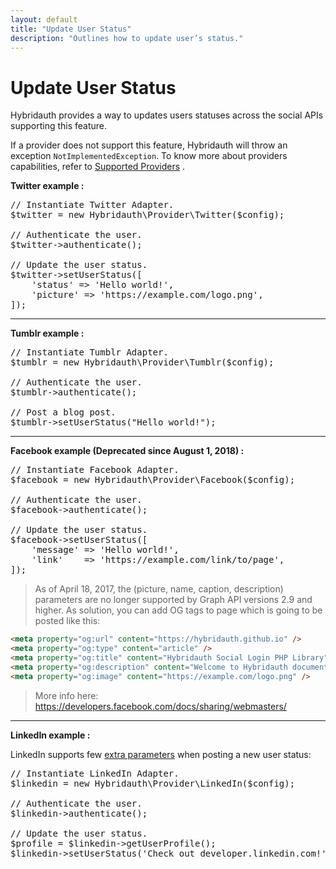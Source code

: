 ```yaml
---
layout: default
title: "Update User Status"
description: "Outlines how to update user’s status."
---
```


Update User Status
==================

Hybridauth provides a way to updates users statuses across the social APIs supporting this feature.

If a provider does not support this feature, Hybridauth will throw an exception `NotImplementedException`.
To know more about providers capabilities, refer to [Supported Providers](providers.html) .

**Twitter example :**

<pre>
// Instantiate Twitter Adapter.
$twitter = new Hybridauth\Provider\Twitter($config);

// Authenticate the user.
$twitter->authenticate();

// Update the user status.
$twitter->setUserStatus([
    'status' => 'Hello world!',
    'picture' => 'https://example.com/logo.png',
]);
</pre>

<hr />

**Tumblr example :**

<pre>
// Instantiate Tumblr Adapter.
$tumblr = new Hybridauth\Provider\Tumblr($config);

// Authenticate the user.
$tumblr->authenticate();

// Post a blog post.
$tumblr->setUserStatus("Hello world!");
</pre>

<hr />

**Facebook example (Deprecated since August 1, 2018) :**

<pre>
// Instantiate Facebook Adapter.
$facebook = new Hybridauth\Provider\Facebook($config);

// Authenticate the user.
$facebook->authenticate();

// Update the user status.
$facebook->setUserStatus([
    'message' => 'Hello world!',
    'link'    => 'https://example.com/link/to/page',
]);
</pre>

> As of April 18, 2017, the (picture, name, caption, description) parameters are no longer supported by Graph API versions 2.9 and higher. As solution, you can add OG tags to page which is going to be posted like this:
```html
<meta property="og:url" content="https://hybridauth.github.io" />
<meta property="og:type" content="article" />
<meta property="og:title" content="Hybridauth Social Login PHP Library" />
<meta property="og:description" content="Welcome to Hybridauth documentation" />
<meta property="og:image" content="https://example.com/logo.png" />
```
> More info here: https://developers.facebook.com/docs/sharing/webmasters/

<hr />

**LinkedIn example :**

LinkedIn supports few [extra parameters](https://docs.microsoft.com/en-us/linkedin/consumer/integrations/self-serve/share-on-linkedin) when posting a new user status:

<pre>
// Instantiate LinkedIn Adapter.
$linkedin = new Hybridauth\Provider\LinkedIn($config);

// Authenticate the user.
$linkedin->authenticate();

// Update the user status.
$profile = $linkedin->getUserProfile();
$linkedin->setUserStatus('Check out developer.linkedin.com!', $profile->identifier);
</pre>
